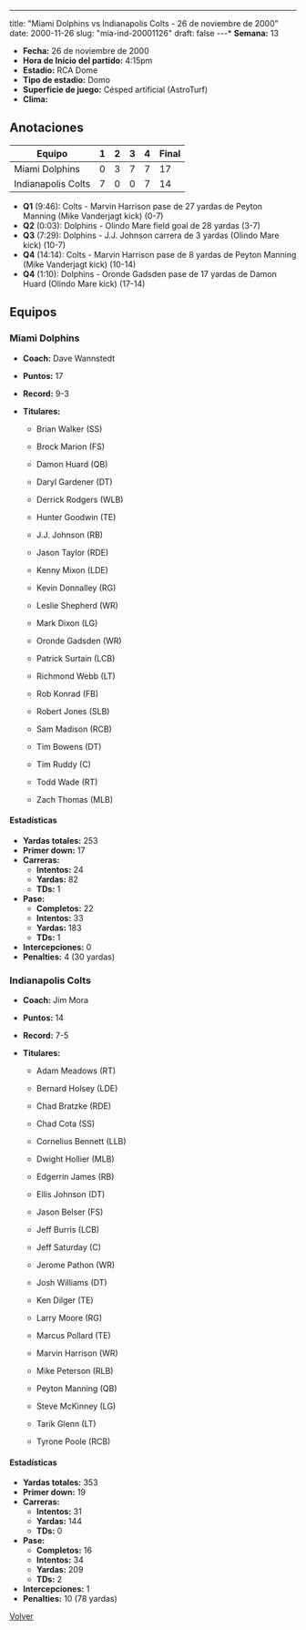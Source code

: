 ---
title: "Miami Dolphins vs Indianapolis Colts - 26 de noviembre de 2000"
date: 2000-11-26
slug: "mia-ind-20001126"
draft: false
---* **Semana:** 13
* **Fecha:** 26 de noviembre de 2000
* **Hora de Inicio del partido:** 4:15pm
* **Estadio:** RCA Dome
* **Tipo de estadio:** Domo
* **Superficie de juego:** Césped artificial (AstroTurf)
* **Clima:** 




## Anotaciones
| Equipo | 1 | 2 | 3 | 4 | Final |
|--------|---|---|---|---|-------|
| Miami Dolphins  | 0 | 3 | 7 | 7  | 17 |
| Indianapolis Colts  | 7 | 0 | 0 | 7  | 14 |
* **Q1** (9:46): Colts - Marvin Harrison pase de 27 yardas de Peyton Manning (Mike Vanderjagt kick) (0-7)
* **Q2** (0:03): Dolphins - Olindo Mare field goal de 28 yardas (3-7)
* **Q3** (7:29): Dolphins - J.J. Johnson carrera de 3 yardas (Olindo Mare kick) (10-7)
* **Q4** (14:14): Colts - Marvin Harrison pase de 8 yardas de Peyton Manning (Mike Vanderjagt kick) (10-14)
* **Q4** (1:10): Dolphins - Oronde Gadsden pase de 17 yardas de Damon Huard (Olindo Mare kick) (17-14)


## Equipos


### Miami Dolphins
* **Coach:** Dave Wannstedt
* **Puntos:** 17
* **Record:** 9-3
* **Titulares:** 

  * Brian Walker (SS) 

  * Brock Marion (FS) 

  * Damon Huard (QB) 

  * Daryl Gardener (DT) 

  * Derrick Rodgers (WLB) 

  * Hunter Goodwin (TE) 

  * J.J. Johnson (RB) 

  * Jason Taylor (RDE) 

  * Kenny Mixon (LDE) 

  * Kevin Donnalley (RG) 

  * Leslie Shepherd (WR) 

  * Mark Dixon (LG) 

  * Oronde Gadsden (WR) 

  * Patrick Surtain (LCB) 

  * Richmond Webb (LT) 

  * Rob Konrad (FB) 

  * Robert Jones (SLB) 

  * Sam Madison (RCB) 

  * Tim Bowens (DT) 

  * Tim Ruddy (C) 

  * Todd Wade (RT) 

  * Zach Thomas (MLB) 

#### Estadísticas
* **Yardas totales:** 253
* **Primer down:** 17
* **Carreras:**
  * **Intentos:** 24
  * **Yardas:** 82
  * **TDs:** 1
* **Pase:**
  * **Completos:** 22
  * **Intentos:** 33
  * **Yardas:** 183
  * **TDs:** 1
* **Intercepciones:** 0
* **Penalties:** 4 (30 yardas)

### Indianapolis Colts
* **Coach:** Jim Mora
* **Puntos:** 14
* **Record:** 7-5
* **Titulares:** 

  * Adam Meadows (RT) 

  * Bernard Holsey (LDE) 

  * Chad Bratzke (RDE) 

  * Chad Cota (SS) 

  * Cornelius Bennett (LLB) 

  * Dwight Hollier (MLB) 

  * Edgerrin James (RB) 

  * Ellis Johnson (DT) 

  * Jason Belser (FS) 

  * Jeff Burris (LCB) 

  * Jeff Saturday (C) 

  * Jerome Pathon (WR) 

  * Josh Williams (DT) 

  * Ken Dilger (TE) 

  * Larry Moore (RG) 

  * Marcus Pollard (TE) 

  * Marvin Harrison (WR) 

  * Mike Peterson (RLB) 

  * Peyton Manning (QB) 

  * Steve McKinney (LG) 

  * Tarik Glenn (LT) 

  * Tyrone Poole (RCB) 

#### Estadísticas
* **Yardas totales:** 353
* **Primer down:** 19
* **Carreras:**
  * **Intentos:** 31
  * **Yardas:** 144
  * **TDs:** 0
* **Pase:**
  * **Completos:** 16
  * **Intentos:** 34
  * **Yardas:** 209
  * **TDs:** 2
* **Intercepciones:** 1
* **Penalties:** 10 (78 yardas)


[Volver](/historia/2000)

